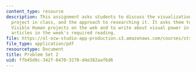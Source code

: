 ```yaml
---
content_type: resource
description: This assignment asks students to discuss the visualization for the first
  project in class, and the approach to researching it. It asks them to visit various
  Visible Human projects on the web and to write about visual power in each of the
  articles in the week's required reading.
file: https://ol-ocw-studio-app-production.s3.amazonaws.com/courses/sts-067-scientific-visualization-across-disciplines-a-critical-introduction-spring-2005/ffb45d8c342f84703270d4e382aaf6d6_pset2.pdf
file_type: application/pdf
resourcetype: Document
title: Problem Set 2
uid: ffb45d8c-342f-8470-3270-d4e382aaf6d6
---
```

